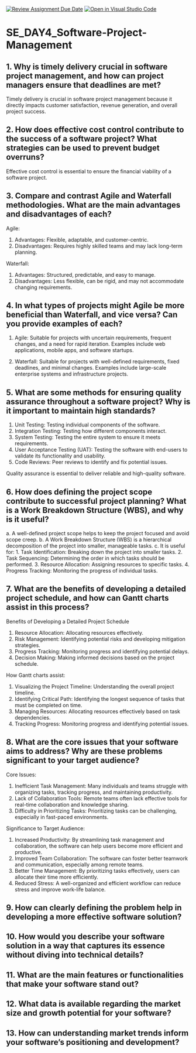 [![Review Assignment Due Date](https://classroom.github.com/assets/deadline-readme-button-22041afd0340ce965d47ae6ef1cefeee28c7c493a6346c4f15d667ab976d596c.svg)](https://classroom.github.com/a/9pw6JKcu)
[![Open in Visual Studio Code](https://classroom.github.com/assets/open-in-vscode-2e0aaae1b6195c2367325f4f02e2d04e9abb55f0b24a779b69b11b9e10269abc.svg)](https://classroom.github.com/online_ide?assignment_repo_id=16952990&assignment_repo_type=AssignmentRepo)
# SE_DAY4_Software-Project-Management
## 1. Why is timely delivery crucial in software project management, and how can project managers ensure that deadlines are met?
Timely delivery is crucial in software project management because it directly impacts customer satisfaction, revenue generation, and overall project success. 

## 2. How does effective cost control contribute to the success of a software project? What strategies can be used to prevent budget overruns?
Effective cost control is essential to ensure the financial viability of a software project.

## 3. Compare and contrast Agile and Waterfall methodologies. What are the main advantages and disadvantages of each?
Agile:
1. Advantages: Flexible, adaptable, and customer-centric.
2. Disadvantages: Requires highly skilled teams and may lack long-term planning.

Waterfall:
1. Advantages: Structured, predictable, and easy to manage.
2. Disadvantages: Less flexible, can be rigid, and may not accommodate changing requirements.

## 4. In what types of projects might Agile be more beneficial than Waterfall, and vice versa? Can you provide examples of each?
1. Agile: Suitable for projects with uncertain requirements, frequent changes, and a need for rapid iteration. Examples include web applications, mobile apps, and software startups.

2. Waterfall: Suitable for projects with well-defined requirements, fixed deadlines, and minimal changes. Examples include large-scale enterprise systems and infrastructure projects.

## 5. What are some methods for ensuring quality assurance throughout a software project? Why is it important to maintain high standards?
1. Unit Testing: Testing individual components of the software.
2. Integration Testing: Testing how different components interact.
3. System Testing: Testing the entire system to ensure it meets requirements.
4. User Acceptance Testing (UAT): Testing the software with end-users to validate its functionality and usability.
5. Code Reviews: Peer reviews to identify and fix potential issues.

Quality assurance is essential to deliver reliable and high-quality software.

## 6. How does defining the project scope contribute to successful project planning? What is a Work Breakdown Structure (WBS), and why is it useful?
a. A well-defined project scope helps to keep the project focused and avoid scope creep. 
b. A Work Breakdown Structure (WBS) is a hierarchical decomposition of the project into smaller, manageable tasks.
c.  It is useful for:
    1. Task Identification: Breaking down the project into smaller tasks.
    2. Task Sequencing: Determining the order in which tasks should be performed.
    3. Resource Allocation: Assigning resources to specific tasks.
    4. Progress Tracking: Monitoring the progress of individual tasks.

## 7. What are the benefits of developing a detailed project schedule, and how can Gantt charts assist in this process?
Benefits of Developing a Detailed Project Schedule
1. Resource Allocation: Allocating resources effectively.
2. Risk Management: Identifying potential risks and developing mitigation strategies.
3. Progress Tracking: Monitoring progress and identifying potential delays.
4. Decision Making: Making informed decisions based on the project schedule.

How Gantt charts assist:
1. Visualizing the Project Timeline: Understanding the overall project timeline.
2. Identifying Critical Path: Identifying the longest sequence of tasks that must be completed on time.
3. Managing Resources: Allocating resources effectively based on task dependencies.
4. Tracking Progress: Monitoring progress and identifying potential issues.

## 8. What are the core issues that your software aims to address? Why are these problems significant to your target audience?
Core Issues:

1. Inefficient Task Management: Many individuals and teams struggle with organizing tasks, tracking progress, and maintaining productivity.
2. Lack of Collaboration Tools: Remote teams often lack effective tools for real-time collaboration and knowledge sharing.
3. Difficulty in Prioritizing Tasks: Prioritizing tasks can be challenging, especially in fast-paced environments.

Significance to Target Audience:

1. Increased Productivity: By streamlining task management and collaboration, the software can help users become more efficient and productive.
2. Improved Team Collaboration: The software can foster better teamwork and communication, especially among remote teams.
3. Better Time Management: By prioritizing tasks effectively, users can allocate their time more efficiently.
4. Reduced Stress: A well-organized and efficient workflow can reduce stress and improve work-life balance.

## 9. How can clearly defining the problem help in developing a more effective software solution?


## 10. How would you describe your software solution in a way that captures its essence without diving into technical details?


## 11. What are the main features or functionalities that make your software stand out?


## 12. What data is available regarding the market size and growth potential for your software?


## 13. How can understanding market trends inform your software’s positioning and development?
